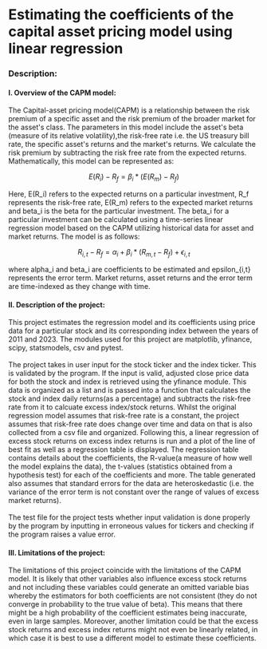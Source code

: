 # Estimating the coefficients of the capital asset pricing model using linear regression
### Description:
#### I. Overview of the CAPM model: <br>
The Capital-asset pricing model(CAPM) is a relationship between the risk premium of a specific asset and the risk premium of the broader market for the asset's class. The parameters in this model include the asset's beta (measure of its relative volatility),the risk-free rate i.e. the US treasury bill rate, the specific asset's returns and the market's returns. We calculate the risk premium by subtracting the risk free rate from the expected returns. Mathematically, this model can be represented as: <br>
                                                <p align="center"> $E(R_i)-R_f=\beta_i*(E(R_m)-R_f)$ <br> </p>
Here, E(R_i) refers to the expected returns on a particular investment, R_f represents the risk-free rate, E(R_m) refers to the expected market returns and beta_i is the beta for the particular investment. The beta_i for a particular investment can be calculated using a time-series linear regression model based on the CAPM utilizing historical data for asset and market returns. The model is as follows: <br>
                                         <p align="center"> $R_{i,t}-R_f=\alpha_i+\beta_i*(R_{m,t}-R_f)+\epsilon_{i,t}$ <br> </p> 
where alpha_i and beta_i are coefficients to be estimated and epsilon_{i,t} represents the error term. Market returns, asset returns and the error term are time-indexed as they change with time. <br>

#### II. Description of the project: <br>
This project estimates the regression model and its coefficients using price data for a particular stock and its corresponding index between the years of 2011 and 2023. The modules used for this project are matplotlib, yfinance, scipy, statsmodels, csv and pytest. <br> <br>
The project takes in user input for the stock ticker and the index ticker. This is validated by the program. If the input is valid, adjusted close price data for both the stock and index is retrieved using the yfinance module. This data is organized as a list and is passed into a function that calculates the stock and index daily returns(as a percentage) and subtracts the risk-free rate from it to calcuate excess index/stock returns. Whilst the original regression model assumes that risk-free rate is a constant, the project assumes that risk-free rate does change over time and data on that is also collected from a csv file and organized. Following this, a linear regression of excess stock returns on excess index returns is run and a plot of the line of best fit as well as a regression table is displayed. The regression table contains details about the coefficients, the R-value(a measure of how well the model explains the data), the t-values (statistics obtained from a hypothesis test) for each of the coefficients and more. The table generated also assumes that standard errors for the data are heteroskedastic (i.e. the variance of the error term is not constant over the range of values of excess market returns). <br> <br>
The test file for the project tests whether input validation is done properly by the program by inputting in erroneous values for tickers and checking if the program raises a value error. <br>

#### III. Limitations of the project: <br>
The limitations of this project coincide with the limitations of the CAPM model. It is likely that other variables also influence excess stock returns and not including these variables could generate an omitted variable bias whereby the estimators for both coefficients are not consistent (they do not converge in probability to the true value of beta). This means that there might be a high probability of the coefficient estimates being inaccurate, even in large samples. Moreover, another limitation could be that the excess stock returns and excess index returns might not even be linearly related, in which case it is best to use a different model to estimate these coefficients.
